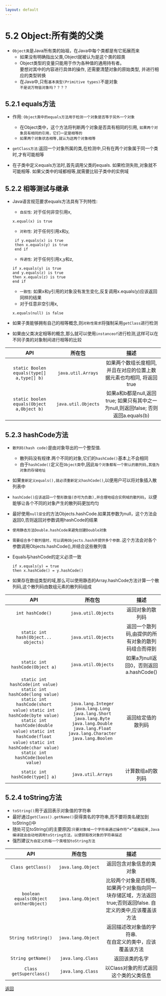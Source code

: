 ```yaml
---
layout: default
---
```



# 5.2 Object:所有类的父类  
+ `Object类`是Java所有类的始祖，在Java中每个类都是有它拓展而来  
    - 如果没有明确指出父类,Object就被认为是这个类的超类  
    - Object类型的变量只能用于作为各种值的通用持有者。  
    要想对其中的内容进行具体的操作,
    还需要清楚对象的原始类型,
    并进行相应的类型转换  
    - 在Java中,只有`基本类型(Primitive types)`不是对象  
    `不是说万物皆对象吗？？？？`  
    
## 5.2.1 equals方法
+ 作用: `Object类中的equals方法用于检测一个对象是否等于另外一个对象`  
    - 在Object类中，这个方法将判断两个对象是否具有相同的引用,
    `如果两个对象具有相同的引用，它们一定是相等的`  
    - `如果两个对象状态相等,就认为这两个对象相等`  

+ `getClass方法`:返回一个对象所属的类,在检测中,只有在两个对象属于同一个类时,才有可能相等  
+ 在子类中定义equals方法时,首先调用父类的equals.
如果检测失败,对象就不可能相等.
如果父类中的域都相等,就需要比较子类中的实例域  

## 5.2.2 相等测试与继承
+ Java语言规范要求equals方法具有下列特性:  
    - `自反性`:
    对于任何非空引用x,
    ```
    x.equal(x) is true
    ```    
    - `对称性`:
    对于任何引用x和y,
    ```
     if y.equals(x) is true
     then x.equals(y) is true
     end if
     ```    
     - `传递性`:
     对于任何引用x,y和z,
     ```
     if x.equals(y) is true
     and y.equals(z) is true
     then x.equals(z) is true
     end if
     ```  
     - `一致性`:
     如果x和y引用的对象没有发生变化,反复调用x.equals(y)应该返回同样的结果  
     - 对于任意非空引用x,
     ```
     x.equals(null) is false
     ```  
     
+ 如果子类能够拥有自己的相等概念,则`对称性需求`将强制采用`getClass`进行检测  
+ 如果由父类决定相等的概念,那么就可以使用`instanceof`进行检测,这样可以在不同子类的对象制间进行相等的比较  

|API|所在包|描述|
|:------:|:------:|:------:|
|`static Boolen equals(type[] a,type[] b)`|`java.util.Arrays`|如果两个数组长度相同,  并且在对应的位置上数据元素也均相同,  将返回true|
|`static boolen equals(Object a,Object b)`|`java.util.Objects`|如果a和b都是null,返回true;  如果只有其中之一为null,则返回false;  否则返回a.equals(b)|

## 5.2.3 hashCode方法
+ `散列码(hash code)`是由对象导出的一个整型值.  
    - 散列码没有规律.两个不同的对象,它们的`hashCode()`基本上不会相同  
    - 由于`hashCode()`定义在`Object类`中,因此`每个对象都有一个默认的散列码,其值为对象的存储地址`  

+ 如果`重新定义equals(),就必须重新定义hashCode()`,以便用户可以将对象插入散列表中  
+ `hashCode()应该返回一个整形数值(亦可为负数),并合理地组合实例域的散列码`，以便能够让各个不同的对象产生的散列码更加均匀  
+ 最好使用`null安全`的方法Objects.hashCode.如果其参数为null，这个方法会返回0,否则返回对参数调用hashCode的结果  
+ `使用静态方法Double.hashCode来避免创建Double对象`  
+ `需要组合多个散列值时，可以调用Objects.hash并提供多个参数.`这个方法会对各个参数调用Objects.hashCode(),并结合这些散列值  
+ Equals与hashCode的定义必须一致
    ```
    if x.equals(y) = true
    then x.hashCode() = y.hashCode()
    ```  
+ 如果存在数组类型的域,那么可以使用静态的Array.hashCode方法计算一个散列码,这个散列码由数组元素的散列码组成

|API|所在包|描述|
|:---:|:---:|:---:|
|`int hashCode()`|`java.util.Objects`|返回对象的散列码|
|`static int hash(Object... objects)`|`java.util.Objects`|返回一个散列码,由提供的所有对象的散列码组合而得到|
|`static int hashCode(Object a)`|`java.util.Objects`|如果a为null返回0，否则返回a.hashCode()|
|`static int hashCode(int value)` `static int hashCode(long value)`  `static int hashCode(short value)`  `static int hashCode(byte value)`  `static int hashCode(double value)`  `static int hashCode(float value)`  `static int hashCode(char value)`  `static int hashCode(boolen value)`|`java.lang.Integer`  `java.lang.Long`  `java.lang.Short`  `java.lang.Byte` `java.lang.Double`  `java.lang.Float`  `java.lang.Character`  `java.lang.Boolen`|返回给定值的散列码|
|`static int hashCode(type[] a)`|`java.util.Arrays`|计算数组a的散列码|  

## 5.2.4 toString方法  
+ `toString()`用于返回表示对象值的字符串  
+ 最好通过`getClass().getName()`获得类名的字符串,而不要将类名硬加到toString()中  
+ 随处可见toString()的主要原因:`只要对象域一个字符串通过操作符“+”连接起来,Java编译就会自动地调用toString方法，以便获取改对象的字符串描述`  
+ 强烈建议`为自定义的每一个类增加toString方法`  

|API|所在包|描述|
|:---:|:---:|:---:|
|`Class getClass()`|`java.lang.Object`|返回包含对象信息的类对象|
|`boolean equals(Object ontherObject)`|`java.lang.Object`|比较两个对象是否相等,  如果两个对象指向同一块存储区域，方法返回true;否则返回false.  自定义的类中,应该覆盖该方法|
|`String toString()`|`java.lang.Object`|返回描述改对象值的字符串.<br>在自定义的类中，应该覆盖该方法|
|`String getName()`|`java.lang.Class`|返回该类的名字|
|`Class getSuperclass()`|`java.lang.Class`|以Class对象的形式返回这个类的父类信息|

[返回](./menu)